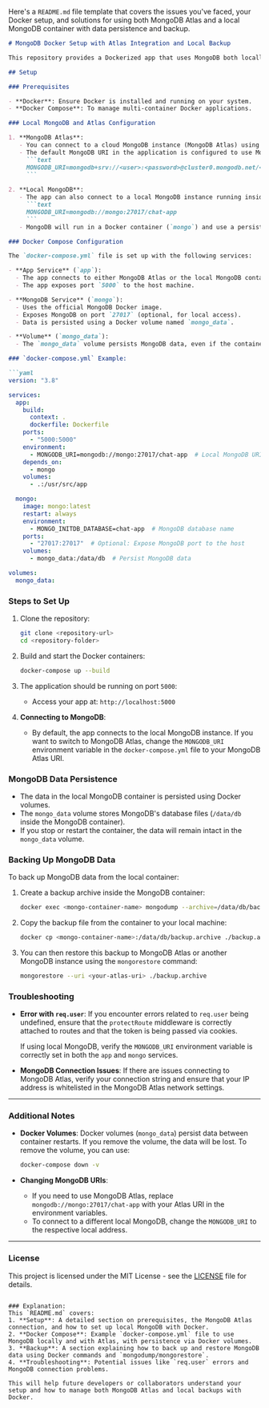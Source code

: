 Here's a `README.md` file template that covers the issues you've faced, your Docker setup, and solutions for using both MongoDB Atlas and a local MongoDB container with data persistence and backup.

```markdown
# MongoDB Docker Setup with Atlas Integration and Local Backup

This repository provides a Dockerized app that uses MongoDB both locally (via Docker) and externally (via MongoDB Atlas). It includes a basic setup for connecting to MongoDB Atlas and persisting data locally using Docker volumes. It also describes how to back up and restore MongoDB data.

## Setup

### Prerequisites

- **Docker**: Ensure Docker is installed and running on your system.
- **Docker Compose**: To manage multi-container Docker applications.

### Local MongoDB and Atlas Configuration

1. **MongoDB Atlas**: 
   - You can connect to a cloud MongoDB instance (MongoDB Atlas) using a URI.
   - The default MongoDB URI in the application is configured to use MongoDB Atlas: 
     ```text
     MONGODB_URI=mongodb+srv://<user>:<password>@cluster0.mongodb.net/<dbname>?retryWrites=true&w=majority
     ```
   
2. **Local MongoDB**:
   - The app can also connect to a local MongoDB instance running inside a Docker container using the following URI:
     ```text
     MONGODB_URI=mongodb://mongo:27017/chat-app
     ```
   - MongoDB will run in a Docker container (`mongo`) and use a persistent Docker volume (`mongo_data`) for local data storage.

### Docker Compose Configuration

The `docker-compose.yml` file is set up with the following services:

- **App Service** (`app`):
  - The app connects to either MongoDB Atlas or the local MongoDB container based on the `MONGODB_URI` environment variable.
  - The app exposes port `5000` to the host machine.

- **MongoDB Service** (`mongo`):
  - Uses the official MongoDB Docker image.
  - Exposes MongoDB on port `27017` (optional, for local access).
  - Data is persisted using a Docker volume named `mongo_data`.

- **Volume** (`mongo_data`):
  - The `mongo_data` volume persists MongoDB data, even if the container restarts.

### `docker-compose.yml` Example:

```yaml
version: "3.8"

services:
  app:
    build:
      context: .
      dockerfile: Dockerfile
    ports:
      - "5000:5000"
    environment:
      - MONGODB_URI=mongodb://mongo:27017/chat-app  # Local MongoDB URI (or replace with your Atlas URI)
    depends_on:
      - mongo
    volumes:
      - .:/usr/src/app

  mongo:
    image: mongo:latest
    restart: always
    environment:
      - MONGO_INITDB_DATABASE=chat-app  # MongoDB database name
    ports:
      - "27017:27017"  # Optional: Expose MongoDB port to the host
    volumes:
      - mongo_data:/data/db  # Persist MongoDB data

volumes:
  mongo_data:
```

### Steps to Set Up

1. Clone the repository:
   ```bash
   git clone <repository-url>
   cd <repository-folder>
   ```

2. Build and start the Docker containers:
   ```bash
   docker-compose up --build
   ```

3. The application should be running on port `5000`:
   - Access your app at: `http://localhost:5000`

4. **Connecting to MongoDB**:
   - By default, the app connects to the local MongoDB instance. If you want to switch to MongoDB Atlas, change the `MONGODB_URI` environment variable in the `docker-compose.yml` file to your MongoDB Atlas URI.

### MongoDB Data Persistence

- The data in the local MongoDB container is persisted using Docker volumes.
- The `mongo_data` volume stores MongoDB's database files (`/data/db` inside the MongoDB container).
- If you stop or restart the container, the data will remain intact in the `mongo_data` volume.

### Backing Up MongoDB Data

To back up MongoDB data from the local container:

1. Create a backup archive inside the MongoDB container:
   ```bash
   docker exec <mongo-container-name> mongodump --archive=/data/db/backup.archive
   ```

2. Copy the backup file from the container to your local machine:
   ```bash
   docker cp <mongo-container-name>:/data/db/backup.archive ./backup.archive
   ```

3. You can then restore this backup to MongoDB Atlas or another MongoDB instance using the `mongorestore` command:
   ```bash
   mongorestore --uri <your-atlas-uri> ./backup.archive
   ```

### Troubleshooting

- **Error with `req.user`**:
  If you encounter errors related to `req.user` being undefined, ensure that the `protectRoute` middleware is correctly attached to routes and that the token is being passed via cookies.
  
  If using local MongoDB, verify the `MONGODB_URI` environment variable is correctly set in both the `app` and `mongo` services.

- **MongoDB Connection Issues**:
  If there are issues connecting to MongoDB Atlas, verify your connection string and ensure that your IP address is whitelisted in the MongoDB Atlas network settings.

---

### Additional Notes

- **Docker Volumes**: 
  Docker volumes (`mongo_data`) persist data between container restarts. If you remove the volume, the data will be lost. To remove the volume, you can use:
  ```bash
  docker-compose down -v
  ```

- **Changing MongoDB URIs**:
  - If you need to use MongoDB Atlas, replace `mongodb://mongo:27017/chat-app` with your Atlas URI in the environment variables.
  - To connect to a different local MongoDB, change the `MONGODB_URI` to the respective local address.

---

### License

This project is licensed under the MIT License - see the [LICENSE](LICENSE) file for details.
```

### Explanation:
This `README.md` covers:
1. **Setup**: A detailed section on prerequisites, the MongoDB Atlas connection, and how to set up local MongoDB with Docker.
2. **Docker Compose**: Example `docker-compose.yml` file to use MongoDB locally and with Atlas, with persistence via Docker volumes.
3. **Backup**: A section explaining how to back up and restore MongoDB data using Docker commands and `mongodump/mongorestore`.
4. **Troubleshooting**: Potential issues like `req.user` errors and MongoDB connection problems.

This will help future developers or collaborators understand your setup and how to manage both MongoDB Atlas and local backups with Docker.